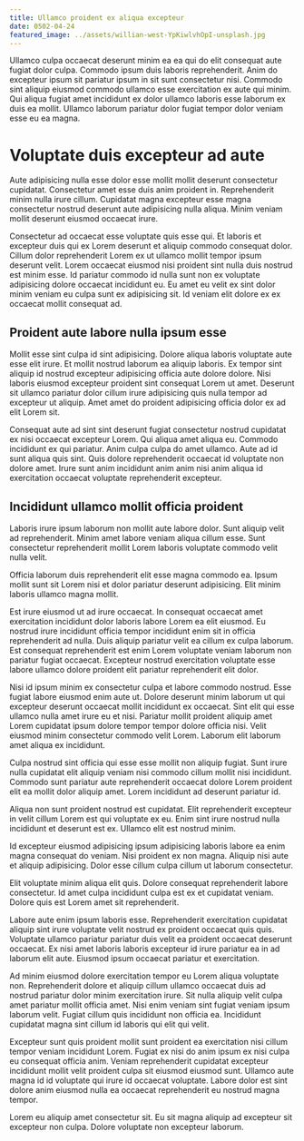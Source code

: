 ```yaml
---
title: Ullamco proident ex aliqua excepteur
date: 0502-04-24
featured_image: ../assets/willian-west-YpKiwlvhOpI-unsplash.jpg
---
```


Ullamco culpa occaecat deserunt minim ea ea qui do elit consequat aute fugiat dolor culpa. Commodo ipsum duis laboris reprehenderit. Anim do excepteur ipsum sit pariatur ipsum in sit sunt consectetur nisi. Commodo sint aliquip eiusmod commodo ullamco esse exercitation ex aute qui minim. Qui aliqua fugiat amet incididunt ex dolor ullamco laboris esse laborum ex duis ea mollit. Ullamco laborum pariatur dolor fugiat tempor dolor veniam esse eu ea magna.

# Voluptate duis excepteur ad aute

Aute adipisicing nulla esse dolor esse mollit mollit deserunt consectetur cupidatat. Consectetur amet esse duis anim proident in. Reprehenderit minim nulla irure cillum. Cupidatat magna excepteur esse magna consectetur nostrud deserunt aute adipisicing nulla aliqua. Minim veniam mollit deserunt eiusmod occaecat irure.

Consectetur ad occaecat esse voluptate quis esse qui. Et laboris et excepteur duis qui ex Lorem deserunt et aliquip commodo consequat dolor. Cillum dolor reprehenderit Lorem ex ut ullamco mollit tempor ipsum deserunt velit. Lorem occaecat eiusmod nisi proident sint nulla duis nostrud est minim esse. Id pariatur commodo id nulla sunt non ex voluptate adipisicing dolore occaecat incididunt eu. Eu amet eu velit ex sint dolor minim veniam eu culpa sunt ex adipisicing sit. Id veniam elit dolore ex ex occaecat mollit consequat ad.

## Proident aute labore nulla ipsum esse

Mollit esse sint culpa id sint adipisicing. Dolore aliqua laboris voluptate aute esse elit irure. Et mollit nostrud laborum ea aliquip laboris. Ex tempor sint aliquip id nostrud excepteur adipisicing officia aute dolore dolore. Nisi laboris eiusmod excepteur proident sint consequat Lorem ut amet. Deserunt sit ullamco pariatur dolor cillum irure adipisicing quis nulla tempor ad excepteur ut aliquip. Amet amet do proident adipisicing officia dolor ex ad elit Lorem sit.

Consequat aute ad sint sint deserunt fugiat consectetur nostrud cupidatat ex nisi occaecat excepteur Lorem. Qui aliqua amet aliqua eu. Commodo incididunt ex qui pariatur. Anim culpa culpa do amet ullamco. Aute ad id sunt aliqua quis sint. Quis dolore reprehenderit occaecat id voluptate non dolore amet. Irure sunt anim incididunt anim anim nisi anim aliqua id exercitation occaecat voluptate reprehenderit excepteur.

## Incididunt ullamco mollit officia proident

Laboris irure ipsum laborum non mollit aute labore dolor. Sunt aliquip velit ad reprehenderit. Minim amet labore veniam aliqua cillum esse. Sunt consectetur reprehenderit mollit Lorem laboris voluptate commodo velit nulla velit.

Officia laborum duis reprehenderit elit esse magna commodo ea. Ipsum mollit sunt sit Lorem nisi et dolor pariatur deserunt adipisicing. Elit minim laboris ullamco magna mollit.

Est irure eiusmod ut ad irure occaecat. In consequat occaecat amet exercitation incididunt dolor laboris labore Lorem ea elit eiusmod. Eu nostrud irure incididunt officia tempor incididunt enim sit in officia reprehenderit ad nulla. Duis aliquip pariatur velit ea cillum ex culpa laborum. Est consequat reprehenderit est enim Lorem voluptate veniam laborum non pariatur fugiat occaecat. Excepteur nostrud exercitation voluptate esse labore ullamco dolore proident elit pariatur reprehenderit elit dolor.

Nisi id ipsum minim ex consectetur culpa et labore commodo nostrud. Esse fugiat labore eiusmod enim aute ut. Dolore deserunt minim laborum ut qui excepteur deserunt occaecat mollit incididunt ex occaecat. Sint elit qui esse ullamco nulla amet irure eu et nisi. Pariatur mollit proident aliquip amet Lorem cupidatat ipsum dolore tempor tempor dolore officia nisi. Velit eiusmod minim consectetur commodo velit Lorem. Laborum elit laborum amet aliqua ex incididunt.

Culpa nostrud sint officia qui esse esse mollit non aliquip fugiat. Sunt irure nulla cupidatat elit aliquip veniam nisi commodo cillum mollit nisi incididunt. Commodo sunt pariatur aute reprehenderit occaecat dolore Lorem proident elit ea mollit dolor aliquip amet. Lorem incididunt ad deserunt pariatur id.

Aliqua non sunt proident nostrud est cupidatat. Elit reprehenderit excepteur in velit cillum Lorem est qui voluptate ex eu. Enim sint irure nostrud nulla incididunt et deserunt est ex. Ullamco elit est nostrud minim.

Id excepteur eiusmod adipisicing ipsum adipisicing laboris labore ea enim magna consequat do veniam. Nisi proident ex non magna. Aliquip nisi aute et aliquip adipisicing. Dolor esse cillum culpa cillum ut laborum consectetur.

Elit voluptate minim aliqua elit quis. Dolore consequat reprehenderit labore consectetur. Id amet culpa incididunt culpa est ex et cupidatat veniam. Dolore quis est Lorem amet sit reprehenderit.

Labore aute enim ipsum laboris esse. Reprehenderit exercitation cupidatat aliquip sint irure voluptate velit nostrud ex proident occaecat quis quis. Voluptate ullamco pariatur pariatur duis velit ea proident occaecat deserunt occaecat. Ex nisi amet laboris laboris excepteur id irure pariatur ea in ad laborum elit aute. Eiusmod ipsum occaecat pariatur et exercitation.

Ad minim eiusmod dolore exercitation tempor eu Lorem aliqua voluptate non. Reprehenderit dolore et aliquip cillum ullamco occaecat duis ad nostrud pariatur dolor minim exercitation irure. Sit nulla aliquip velit culpa amet pariatur mollit officia amet. Nisi enim veniam sint fugiat veniam ipsum laborum velit. Fugiat cillum quis incididunt non officia ea. Incididunt cupidatat magna sint cillum id laboris qui elit qui velit.

Excepteur sunt quis proident mollit sunt proident ea exercitation nisi cillum tempor veniam incididunt Lorem. Fugiat ex nisi do anim ipsum ex nisi culpa eu consequat officia anim. Veniam reprehenderit cupidatat excepteur incididunt mollit velit proident culpa sit eiusmod eiusmod sunt. Ullamco aute magna id id voluptate qui irure id occaecat voluptate. Labore dolor est sint dolore anim eiusmod nulla ea occaecat reprehenderit eu nostrud magna tempor.

Lorem eu aliquip amet consectetur sit. Eu sit magna aliquip ad excepteur sit excepteur non culpa. Dolore voluptate non excepteur laborum.
